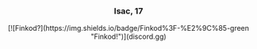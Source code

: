 
<div>
        <h3 align="center">Isac, 17</h3>
</div>
<div align="center">    
[![Finkod?](https://img.shields.io/badge/Finkod%3F-%E2%9C%85-green "Finkod!")](discord.gg) 
</div>   
